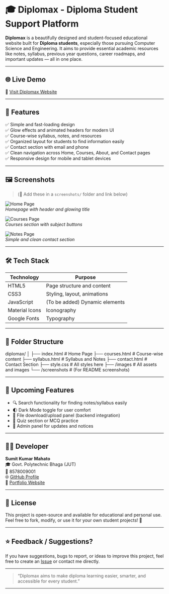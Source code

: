 # 🎓 Diplomax - Diploma Student Support Platform

**Diplomax** is a beautifully designed and student-focused educational website built for **Diploma students**, especially those pursuing Computer Science and Engineering. It aims to provide essential academic resources like notes, syllabus, previous year questions, career roadmaps, and important updates — all in one place.

---

## 🌐 Live Demo

🔗 [Visit Diplomax Website](https://diplomax-in.github.io/07/)

---

## 📌 Features

✅ Simple and fast-loading design  
✅ Glow effects and animated headers for modern UI  
✅ Course-wise syllabus, notes, and resources  
✅ Organized layout for students to find information easily  
✅ Contact section with email and phone  
✅ Clean navigation across Home, Courses, About, and Contact pages  
✅ Responsive design for mobile and tablet devices  

---

## 🖼️ Screenshots

> (📸 Add these in a `screenshots/` folder and link below)

![Home Page](home.jpg)  
*Homepage with header and glowing title*

![Courses Page](sem.jpg)  
*Courses section with subject buttons*

![Notes Page](notes.jpg)  
*Simple and clean contact section*

---

## 🛠 Tech Stack

| Technology   | Purpose                        |
|--------------|--------------------------------|
| HTML5        | Page structure and content     |
| CSS3         | Styling, layout, animations    |
| JavaScript   | (To be added) Dynamic elements |
| Material Icons | Iconography                  |
| Google Fonts | Typography                     |

---

## 📁 Folder Structure
diplomax/ │ ├── index.html           # Home Page ├── courses.html         # Course-wise content ├── syllabus.html        # Syllabus and Notes ├── contact.html         # Contact Section ├── style.css            # All styles here ├── /images              # All assets and images └── /screenshots         # (For README screenshots)

---

## 🚀 Upcoming Features

- 🔍 Search functionality for finding notes/syllabus easily  
- 🌓 Dark Mode toggle for user comfort  
- 📂 File download/upload panel (backend integration)  
- 🧠 Quiz section or MCQ practice  
- 📰 Admin panel for updates and notices

---

## 👨‍💻 Developer

**Sumit Kumar Mahato**  
🎓 Govt. Polytechnic Bhaga (JUT)  
📱 8578009001  
🌐 [GitHub Profile](https://github.com/diplomax-in)  
💼 [Portfolio Website](https://sumit-mahato-07.github.io/Portfolio/)

---

## 📜 License

This project is open-source and available for educational and personal use.  
Feel free to fork, modify, or use it for your own student projects! 🙌

---

## ⭐ Feedback / Suggestions?

If you have suggestions, bugs to report, or ideas to improve this project, feel free to create an [Issue](https://github.com/diplomax-in/07/issues) or contact me directly.

---

> “Diplomax aims to make diploma learning easier, smarter, and accessible for every student.”


---

